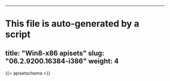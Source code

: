 
---
# This file is auto-generated by a script
title: "Win8-x86 apisets"
slug: "06.2.9200.16384-i386"
weight: 4
---

{{< apisetschema >}}

